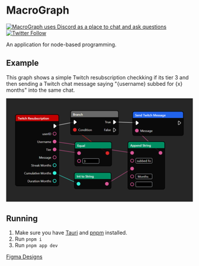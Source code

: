 # MacroGraph

<p>
      <a href="https://discord.gg/FEyYaC8v53">
            <img alt="MacroGraph uses Discord as a place to chat and ask questions" src="https://img.shields.io/discord/1101415635449286729?color=blue&style=flat-square&logo=discord">
      </a>
      <a href="https://twitter.com/macrographio">
            <img alt="Twitter Follow" src="https://img.shields.io/twitter/follow/macrographio?label=%40macrographio&style=social">
      </a>
</p>

An application for node-based programming.

## Example

This graph shows a simple Twitch resubscription checkking if its tier 3 and then sending a Twitch chat message saying "{username} subbed for {x} months" into the same chat.

 <img src=".github\assets\readme.png" width="900" alt="Profile Readme Generator" />

## Running

1. Make sure you have [Tauri](https://tauri.app/v1/guides/getting-started/prerequisites) and [pnpm](https://pnpm.io/) installed.
2. Run `pnpm i`
3. Run `pnpm app dev`

[Figma Designs](https://www.figma.com/file/VO7zmohUtZSqC1eIyGUuN3/MacroGraph-Designs?node-id=0%3A1&t=FfCvKUpKsLp5b0ST-1)
